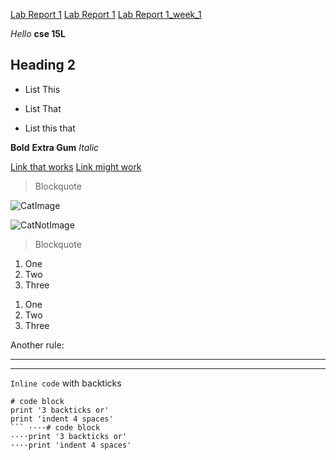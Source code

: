 [Lab Report 1](lab-report-1-week-0.html)
[Lab Report 1](https://aszulcucsd.github.io/cse15l-lab-reports/lab-report-1-week-0.html)
[Lab Report 1_week_1](https://aszulcucsd.github.io/cse15l-lab-reports/lab1/lab-report-1-week-1.html)

*Hello* **cse 15L**

Heading 2
---------
* List This
- List That
* List this that

__Bold__
__Extra Gum__
_Italic_

[Link that works](http://www.youtube.com)
[Link might work][1]


[1]: https://www.google.com

> Blockquote

![CatImage](https://pd-beamliving-cd.beamliving.com/-/media/bu-to-ch/cat-meme-netflix-funny-1000x666.png)

![CatNotImage][2]

[2]: https://pd-beamliving-cd.beamliving.com/-/media/bu-to-ch/cat-meme-netflix-funny-1000x666.png
> Blockquote	 	

1. One
2. Two
3. Three

1) One
2) Two
3) Three

Another rule:

---

***

`Inline code` with backticks


```
# code block
print '3 backticks or'
print 'indent 4 spaces'
```	····# code block
····print '3 backticks or'
····print 'indent 4 spaces'
